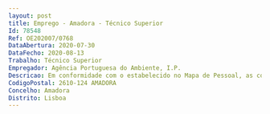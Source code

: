 ```yaml
--- 
layout: post
title: Emprego - Amadora - Técnico Superior
Id: 78548
Ref: OE202007/0768
DataAbertura: 2020-07-30
DataFecho: 2020-08-13
Trabalho: Técnico Superior
Empregador: Agência Portuguesa do Ambiente, I.P.
Descricao: Em conformidade com o estabelecido no Mapa de Pessoal, as competências são as enquadráveis no conteúdo funcional da carreira geral de técnico superior e o posto de trabalho caracteriza se pelo exercício das seguintes funções •Analisar os pedidos de licenciamento e apresentar superiormente propostas de emissão do título através do Sistema Integrado do Licenciamento Ambiental (SILiAMB) para situações de rejeições de águas residuais •Analisar as pretensões e assegurar a elaboração de pareceres no âmbito do Novo Regime da Atividade Pecuária (NREAP) e das Operações de Gestão de Resíduos (OGR) •Assegurar a fiscalização através da verificação do cumprimento das condições referidas nos títulos e das pressões relacionadas com a poluição de recursos hídricos •Aplicar métodos e processos de natureza técnica que fundamentam e preparam a tomada de decisão  •Executar outras atividades de apoio especializado nas áreas operativas do Serviço •Representar o órgão ou serviço em assuntos de sua especialidade, tomando opções de índole técnica, enquadradas por diretivas ou orientações superiores.
CodigoPostal: 2610-124 AMADORA
Concelho: Amadora
Distrito: Lisboa
--- 
```

